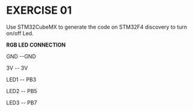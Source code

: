 # EXERCISE 01

Use STM32CubeMX to generate the code on STM32F4 discovery to turn on/off Led.

**RGB LED CONNECTION**

GND --GND

3V -- 3V

LED1 -- PB3

LED2 -- PB5

LED3 -- PB7
